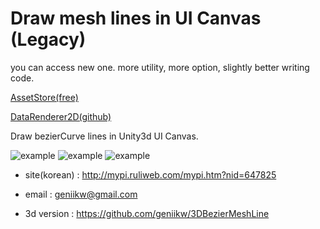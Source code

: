 # Draw mesh lines in UI Canvas (Legacy)

you can access new one. more utility, more option, slightly better writing code.

[AssetStore(free)](https://www.assetstore.unity3d.com/kr/#!/content/102377)

[DataRenderer2D(github)](https://github.com/geniikw/DataRenderer2D)

Draw bezierCurve lines in Unity3d UI Canvas.

![example](logoExample.gif)
![example](logoLaserShader.gif)
![example](polygon.png)

- site(korean) : http://mypi.ruliweb.com/mypi.htm?nid=647825
- email : geniikw@gmail.com

- 3d version : https://github.com/geniikw/3DBezierMeshLine

